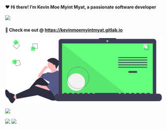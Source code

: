 ####  ❤️ Hi there! I’m Kevin Moe Myint Myat, a passionate software developer
<img src="https://github-readme-stats.vercel.app/api?username=m3yevn&show_icons=true&theme=vue&include_all_commits=true" />


#### 🍺 Check me out @ https://kevinmoemyintmyat.gitlab.io

<img width="600px" src="https://raw.githubusercontent.com/m3yevn/m3yevn/08d70bd256d8c2690456a66a08361c71fbca1ef3/code_thinking.svg" />

<br/>

![](https://github-profile-summary-cards.vercel.app/api/cards/profile-details?username=m3yevn&theme=vue)
<br/>

![](https://github-profile-summary-cards.vercel.app/api/cards/repos-per-language?username=m3yevn&theme=vue)
![](https://github-profile-summary-cards.vercel.app/api/cards/most-commit-language?username=m3yevn&theme=vue)
